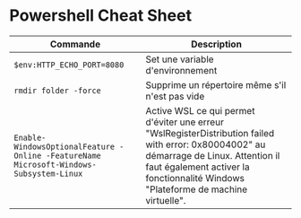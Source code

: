 # Powershell Cheat Sheet

Commande | Description
--- | ---
`$env:HTTP_ECHO_PORT=8080`|Set une variable d'environnement
`rmdir folder -force`|Supprime un répertoire même s'il n'est pas vide
`Enable-WindowsOptionalFeature -Online -FeatureName Microsoft-Windows-Subsystem-Linux`|Active WSL ce qui permet d'éviter une erreur "WslRegisterDistribution failed with error: 0x80004002" au démarrage de Linux. Attention il faut également activer la fonctionnalité Windows "Plateforme de machine virtuelle".
